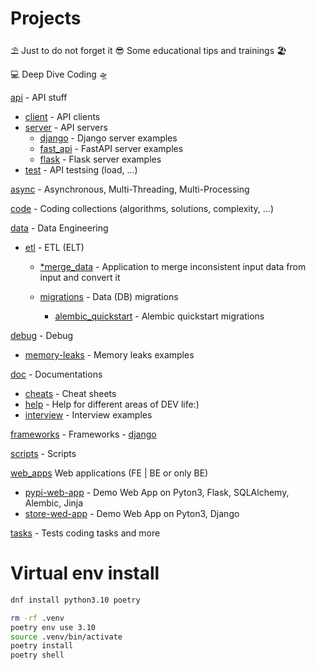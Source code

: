 # Projects

⛱️ Just to do not forget it 😎 Some educational tips and trainings 🏖️

💻 Deep Dive Coding 🛸

[api](/api) - API stuff
   - [client](/api/client) - API clients
   - [server](/api/server) - API servers
        - [django](/api/server/django) - Django server examples
        - [fast_api](/api/server/fast_api) - FastAPI server examples
        - [flask](/api/server/flask) - Flask server examples
   - [test](/api/test) - API testsing (load, ...)

[async](/async) - Asynchronous, Multi-Threading, Multi-Processing

[code](/code) - Coding collections (algorithms, solutions, complexity, ...)

[data](/data) - Data Engineering
   - [etl](/data/etl) - ETL (ELT)
        - [*merge_data](/data/etl/001_merge_data) - Application to merge inconsistent input data from input and convert it

        - [migrations](/data/migrations) - Data (DB) migrations
          - [alembic_quickstart](/data/migrations/001_alembic_quickstart) - Alembic quickstart migrations

[debug](/debug) - Debug
   - [memory-leaks](/memory-leaks) - Memory leaks examples

[doc](/doc) - Documentations
   - [cheats](/doc/cheats) - Cheat sheets
   - [help](/doc/help) - Help for different areas of DEV life:)
   - [interview](/doc/interview) - Interview examples 

[frameworks](/frameworks) - Frameworks
    - [django](/frameworks)

[scripts](/scripts) - Scripts

[web_apps](/web_apps) Web applications (FE | BE or only BE) 
   - [pypi-web-app](/web_apps/001_pypi) - Demo Web App on Pyton3, Flask, SQLAlchemy, Alembic, Jinja
   - [store-wed-app](/web_apps/002_store) - Demo Web App on Pyton3, Django

[tasks](/tasks) - Tests coding tasks and more



# Virtual env install
```sh
dnf install python3.10 poetry

rm -rf .venv
poetry env use 3.10
source .venv/bin/activate
poetry install
poetry shell
```
